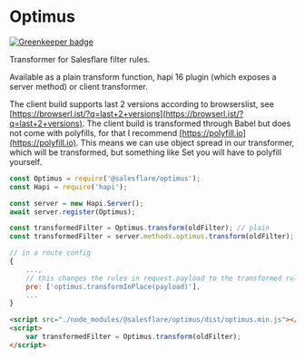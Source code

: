 # Optimus

[![Greenkeeper badge](https://badges.greenkeeper.io/Salesflare/optimus.svg)](https://greenkeeper.io/)

Transformer for Salesflare filter rules.

Available as a plain transform function, hapi 16 plugin (which exposes a server method) or client transformer.

The client build supports last 2 versions according to browserslist, see [https://browserl.ist/?q=last+2+versions](https://browserl.ist/?q=last+2+versions).
The client build is transformed through Babel but does not come with polyfills, for that I recommend [https://polyfill.io](https://polyfill.io).
This means we can use object spread in our transformer, which will be transformed, but something like Set you will have to polyfill yourself.

```js
const Optimus = require('@salesflare/optimus');
const Hapi = require('hapi');

const server = new Hapi.Server();
await server.register(Optimus);

const transformedFilter = Optimus.transform(oldFilter); // plain
const transformedFilter = server.methods.optimus.transform(oldFilter); // hapi server method

// in a route config
{
    ...,
    // this changes the rules in request.payload to the transformed rules
    pre: ['optimus.transformInPlace(payload)'],
    ...
}
```

```html
<script src="./node_modules/@salesflare/optimus/dist/optimus.min.js"></script>
<script>
    var transformedFilter = Optimus.transform(oldFilter);
</script>
```
